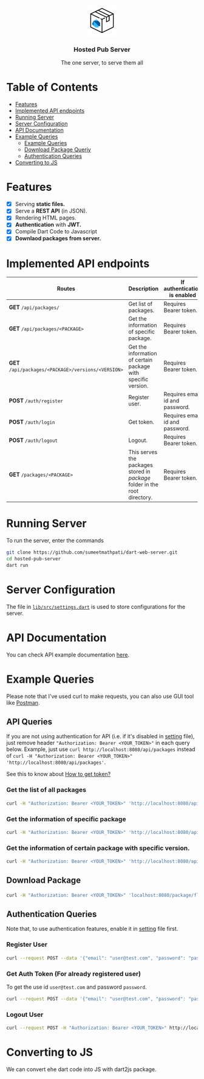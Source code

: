 <br />
<p align="center">
  <a href="https://github.com/sumeetmathpati/dart-web-server">
    <img src="./logo.png" alt="Logo" width="80" height="80" style="border-radius: 10px:">
  </a>

  <h3 align="center">Hosted Pub Server</h3>

  <p align="center">
    The one server, to serve them all
    <br />
  </p>
</p>

# Table of Contents

- [Features](#features)
- [Implemented API endpoints](#implemented-api-endpoints)
- [Running Server](#running-server)
- [Server Configuration](#server-configuration)
- [API Documentation](#api-documentation)
- [Example Queries](#example-queries)
  - [Example Queries](#api-queries)
  - [Download Package Queriy](#download-package)
  - [Authentication Queries](#authentication-queries)
- [Converting to JS](#converting-to-js)

# Features

- [x] Serving **static files.**
- [x] Serve a **REST API** (in JSON).
- [x] Rendering HTML pages.
- [x] **Authentication** with **JWT.**
- [x] Compile Dart Code to Javascript
- [x] **Downlaod packages from server.**

# Implemented API endpoints

| Routes | Description | If authentication is enabled |
| - | - | - |
| **GET** `/api/packages/` | Get list of packages.| Requires Bearer token. |
| **GET** `/api/packages/<PACKAGE>` | Get the information of specific package.| Requires Bearer token. |
| **GET** `/api/packages/<PACKAGE>/versions/<VERSION>` | Get the information of certain package with specific version. | Requires Bearer token. |
| **POST** `/auth/register` | Register user. | Requires email id and password. |
| **POST** `/auth/login`  | Get token. | Requires email id and password. |
| **POST** `/auth/logout` | Logout. | Requires Bearer token. |
| **GET** `/packages/<PACKAGE>`  | This serves the packages stored in *package* folder in the root directory.| Requires Bearer token. |

# Running Server

To run the server, enter the commands

```bash
git clone https://github.com/sumeetmathpati/dart-web-server.git
cd hosted-pub-server
dart run
```

# Server Configuration

The file in [`lib/src/settings.dart`](https://github.com/sumeetmathpati/hosted-pub-server/blob/main/lib/src/settings.dart) is used to store configurations for the server.

# API Documentation

You can check API example documentation [here](https://documenter.getpostman.com/view/15345544/TzJoD184).

# Example Queries

Please note that I've used curl to make requests, you can also use GUI tool like [Postman](https://www.postman.com/downloads/).


## API Queries

If you are not using authentication for API (i.e. if it's disabled in [setting](https://github.com/sumeetmathpati/hosted-pub-server/blob/main/lib/src/settings.dart) file), just remove header `"Authorization: Bearer <YOUR_TOKEN>"` in each query below. Example, just use `curl http://localhost:8080/api/packages` instead of `curl -H "Authorization: Bearer <YOUR_TOKEN>" 'http://localhost:8080/api/packages'`.

See this to know about <a href="#howtogettoken">How to get token?</a>

### Get the list of all packages

```bash
curl -H "Authorization: Bearer <YOUR_TOKEN>" 'http://localhost:8080/api/packages'
```

### Get the information of specific package

```bash
curl -H "Authorization: Bearer <YOUR_TOKEN>" 'http://localhost:8080/api/packages/provider'
```

### Get the information of certain package with specific version.

```bash
curl -H "Authorization: Bearer <YOUR_TOKEN>" 'http://localhost:8080/api/packages/provider/versions/5.0.0'
```

## Download Package

```bash
curl -H "Authorization: Bearer <YOUR_TOKEN>" 'localhost:8080/package/flutter_bloc-6.1.3.tar.gz' --output ./flutter_bloc-6.1.3.tar.gz
```

## Authentication Queries

Note that, to use authentication features, enable it in [setting](https://github.com/sumeetmathpati/hosted-pub-server/blob/main/lib/src/settings.dart) file first.

### Register User

```bash
curl --request POST --data '{"email": "user@test.com", "password": "password"}' http://localhost:8080/auth/register
```

<a name="howtogettoken"></a>

### Get Auth Token (For already registered user)

To get the use id `user@test.com` and password `password`. 

```bash
curl --request POST --data '{"email": "user@test.com", "password": "password"}' http://localhost:8080/auth/login
```

### Logout User

```bash 
curl --request POST -H "Authorization: Bearer <YOUR_TOKEN>" http://localhost:8080/auth/logout 
```

# Converting to JS

We can convert ehe dart code into JS with dart2js package.